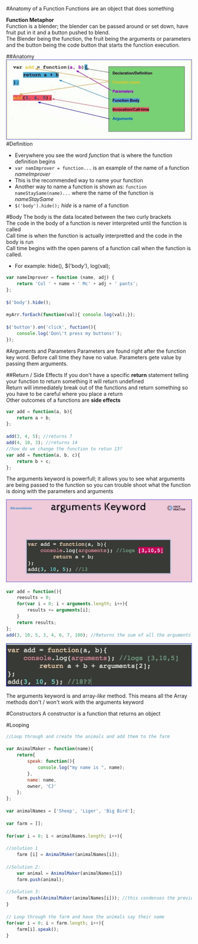 #Anatomy of a Function
Functions are an object that does something  

<b>Function Metaphor</b>  
Function is a blender; the blender can be passed around or set down, have fruit put in it and a button pushed to blend.  
The Blender being the function, the fruit being the arguments or parameters and the button being the code button that starts the function execution.

##Anatomy
![Anatomy](.\img\FuncAnatomy.JPG)
#Definition
- Everywhere you see the word <i>function</i> that is where the function definition begins  
- `var namImprover = function...` is an example of the name of a function <i>nameImprover</i>
 - This is the recommended way to name your function  
- Another way to name a function is shown as: `function nameStaySame(name)...` where the name of the function is <i>nameStaySame</i>  
- `$('body').hide();` <i>hide</i> is a name of a function

#Body
The body is the data located between the two curly brackets  
The code in the body of a function is never interpreted until the function is called  
Call time is when the function is actually interpretted and the code in the body is run  
Call time begins with the open parens of a function call when the function is called.
 - For example: hide(), $('body'), log(val);

```javascript
var nameImprover = function (name, adj) {
	return 'Col ' + name + ' Mc' + adj + ' pants';
};

$('body').hide();

myArr.forEach(function(val){ console.log(val);});

$('button').on('click', fuction(){
	console.log('Don\'t press my buttons!');
});
```
#Arguments and Parameters
Parameters are found right after the function key word. Before call time they have no value.  Parameters gete value by passing them arguments.  

##Return / Side Effects
If you don't have a specific <b>return</b> statement telling your function to return something it will return undefined  
Return will immediately break out of the functions and return something so you have to be careful where you place
a return  
Other outcomes of a functions are <b>side effects</b>

```javascript
var add = function(a, b){
	return a + b;
};

add(3, 4, 5); //returns 7
add(4, 10, 3); //returns 14
//how do we change the function to retun 13?
var add = function(a, b, c){
	return b + c;
};

```
The arguments keyword is powerfull; it allows you to see what arguments are being passed to the function
so you can trouble shoot what the function is doing with the parameters and arguments  

![Arguments Keyword](.\img\ArgumentsKeyWord.JPG)  

```javascript
var add = function(){
	reesults = 0;
	for(var i = 0; i < arguments.length; i++){
		results += arguments[i];
	}
	return results;
};
add(3, 10, 5, 3, 4, 6, 7, 100); //Returns the sum of all the arguments
```

![Arguments Example](.\img\Example1.jpg)

The arguments keyword is and array-<i>like</i> method.  This means all the Array methods don't / won't
work with the arguments keyword  

#Constructors
A constructor is a function that returns an object

#Looping

```javascript
//Loop through and create the animals and add them to the farm  

var AnimalMaker = function(name){
	return{
		speak: function(){
			console.log("my name is ", name);
		},
		name: name,
		owner, 'CJ'
	};
};

var animalNames = ['Sheep', 'Liger', 'Big Bird'];

var farm = [];

for(var i = 0; i < animalNames.length; i++){

//solution 1
	farm [i] = AnimalMaker(animalNames[i]);

//Solution 2:
	var animal = AnimalMaker(animalNames[i])
	farm.push(animal);
	
//Solution 3:
	farm.push(AnimalMaker(animalNames[i])); //this condenses the previous two lines into a single line
}

// Loop through the farm and have the animals say their name
for(var i = 0; i < farm.length; i++){
	farm[i].speak();
}
```
